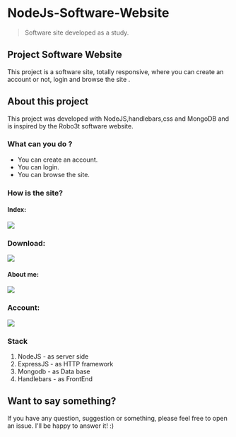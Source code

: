 # NodeJs-Software-Website
> Software site developed as a study.

## Project Software Website
This project is a software site, totally responsive, where you can create an account or not, login and browse the site .

## About this project
This project was developed with NodeJS,handlebars,css and MongoDB and is inspired by the Robo3t software website.

### What can you do ?
- You can create an account.
- You can login.
- You can browse the site.


### How is the site?
  #### Index:
   ![](indexgif)
   
   ### Download:
   ![](download.gif)
   
   #### About me:
   ![](about-me.gif)
   
   ### Account:
   ![](account.gif)
   

### Stack 
1. NodeJS - as server side
2. ExpressJS - as HTTP framework
3. Mongodb - as Data base
4. Handlebars - as FrontEnd

## Want to say something?
If you have any question, suggestion or something, please feel free to open an issue. I'll be happy to answer it! :)

